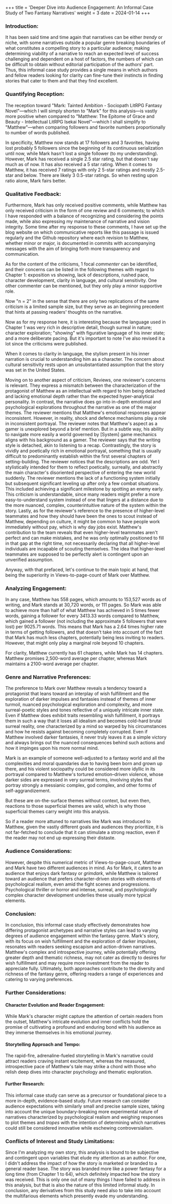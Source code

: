 +++
title = 'Deeper Dive into Audience Engagement: An Informal Case Study of Two Fantasy Narratives'
weight = 3
date = 2024-01-14
+++


### Introduction:

It has been said time and time again that narratives can be either *trendy* or niche, with some narratives outside a popular genre breaking boundaries of what constitutes a compelling story to a particular audience; making determining viability of a narrative to reach an expected level of success challenging and dependent on a host of factors, the numbers of which can be difficult to obtain without editorial participation of the authors' part. Thus, this informal case study provides a single means in which authors and fellow readers looking for clarity can fine-tune their instincts in finding stories that cater to them and that they find excellent.

### Quantifying Reception:

The reception toward "Mark: Tainted Ambition - Sociopath LitRPG Fantasy Novel"—which I will simply shorten to "Mark" for this analysis—is vastly more positive when compared to "Matthew: The Epitome of Grace and Beauty - Intellectual LitRPG Isekai Novel"—which I shall simplify to "Matthew"—when comparing followers and favorite numbers proportionally to number of words published.

In specificity, Matthew now stands at 17 followers and 3 favorites, having lost probably 5 followers since the beginning of its continuous serialization until now, while Mark hasn't lost a single follower (to my understanding). However, Mark has received a single 2.5 star rating, but that doesn't say much as of now. It has also received a 5 star rating. When it comes to Matthew, it has received 7 ratings with only 2 5-star ratings and mostly 2.5-star and below. There are likely 3 0.5-star ratings. So when resting upon ratio alone, Mark fairs better.

### Qualitative Feedback:

Furthermore, Mark has only received positive comments, while Matthew has only received criticism in the form of one review and 6 comments; to which I have responded with a balance of recognizing and considering the points made, while also expressing my maintenance of narrative and vision integrity. Some time after my response to these comments, I have set up the blog website on which communicative reports like this passage is issued regularly and the Github repository where each revision to Matthew, whether minor or major, is documented in commits with accompanying messages with the aim of bringing forth more transparency and communication.

As for the content of the criticisms, 1 focal *commenter* can be identified, and their concerns can be listed in the following themes with regard to Chapter 1: exposition vs showing, lack of descriptions, rushed pace, character development, clarity in language, and cultural sensitivity. One other commenter can be mentioned, but they only play a minor supportive role.

Now "n = 2" in the sense that there are only two replications of the same criticism is a limited sample size, but they serve as an beginning precedent that hints at passing readers' thoughts on the narrative. 

Now as for my response here, it is interesting because the language used in Chapter 1 was very rich in descriptive detail, though surreal in nature; character exploration; "showing" with figurative language of his inner state; and a more deliberate pacing. But it's important to note I've also revised it a lot since the criticisms were published.

When it comes to clarity in language, the stylism present in his inner narration is crucial to understanding him as a character. The concern about cultural sensitivity rests upon an unsubstantiated assumption that the story was set in the United States.

Moving on to another aspect of criticism, Reviews, one reviewer's concerns is relevant. They express a mismatch between the characterization of the protagonist of Matthew as an intellectual with regard to him being detached and lacking emotional depth rather than the expected hyper-analytical personality. In contrast, the narrative does go into in-depth emotional and psychological explorations throughout the narrative as one of the major themes. The reviewer mentions that Matthew's emotional responses appear inconsistent. However, in reality, shock and defence mechanisms play a role in inconsistent portrayal. The reviewer notes that Matthew's aspect as a gamer is unexplored beyond a brief mention. But in a subtle way, his ability to navigate more easily a world governed by [System] game mechanics aligns with his background as a gamer. The reviewer says that the writing style is detached, akin to listening to a recap. Contrastingly, the story is vividly and poetically rich in emotional portrayal, something that is usually difficult to predominantly establish within the first several chapters of setting-building. The reviewer notices that the descriptions are odd. Yet I stylistically intended for them to reflect poetically, surreally, and abstractly the main character's disoriented perspective of entering the new world suddenly. The reviewer mentions the lack of a functioning system initially but subsequent significant leveling up after only a few combat situations. This included achieving a significant milestone by spotting an enemy early. This criticism is understandable, since many readers might prefer a more easy-to-understand system instead of one that lingers at a distance due to the more nuanced, complex, counterintuitive nature of the system within the story. Lastly, as for the reviewer's reference to the presence of higher-level teammates and how they should have been the ones to scout instead of Matthew, depending on culture, it might be common to have people work immediately without pay, which is why day jobs exist. Matthew's contribution to the team reveals that even higher-level teammates aren't perfect and can make mistakes, and he was only optimally positioned to fill in that gap at the right time, not necessarily declaring that all higher-level individuals are incapable of scouting themselves. The idea that higher-level teammates are supposed to be perfectly alert is contingent upon an unverified assumption. 

Anyway, with that prefaced, let's continue to the main topic at hand, that being the superiority in Views-to-page-count of Mark over Matthew.

### Analyzing Engagement:

In any case, Matthew has 558 pages, which amounts to 153,527 words as of writing, and Mark stands at 30,720 words, or 111 pages. So Mark was able to achieve more than half of what Matthew has achieved in 5 times fewer words, gaining a follower for every 3413.33 words compared to Matthew, which gained a follower (not including the approximate 5 followers that were lost) per 9025.71 words. This means that Mark has a 2.64 times higher rate in terms of getting followers, and that doesn't take into account of the fact that Mark has much less chapters, potentially being less inviting to readers. However, that might only play a marginal role beyond 10 chapters.

For clarity, Matthew currently has 61 chapters, while Mark has 14 chapters. Matthew promises 2,500-word average per chapter, whereas Mark maintains a 2100-word average per chapter.

### Genre and Narrative Preferences:

The preference to Mark over Matthew reveals a tendency toward a protagonist that leans toward an interplay of wish fulfillment and the exploration of darker impulses and fantasies instead of themes of inner turmoil, nuanced psychological exploration and complexity, and more surreal-poetic styles and tones reflective of a uniquely intricate inner state. Even if Matthew does exhibit traits resembling wish fulfillment, it portrays them in such a way that it loses all idealism and becomes cold-hard brutal surreal reality, one characterized by a mind so warped by his circumstances and how he resists against becoming completely corrupted. Even if Matthew involved darker fantasies, it never truly leaves it as a simple victory and always brings out the nuanced consequences behind such actions and how it impinges upon his more normal mind.

Mark is an example of someone well-adjusted to a fantasy world and all the complexities and moral quandaries due to having been born and grown up there, and his violent sociopathy could be considered more idyllic in its portrayal compared to Matthew's tortured emotion–driven violence, whose darker sides are expressed in very surreal terms, involving styles that portray strongly a messianic complex, god complex, and other forms of self-aggrandizement. 

But these are on-the-surface themes without context, but even then, reactions to those superficial themes are valid, which is why those superficial themes carry weight into this analysis.

So if a reader more attuned to narratives like Mark was introduced to Matthew, given the vastly different goals and audiences they prioritize, it is not far-fetched to conclude that it can stimulate a strong reaction, even if the reader may not end up expressing their distaste.

### Audience Considerations:

However, despite this numerical metric of Views-to-page-count, Matthew and Mark have two different audiences in mind. As for Mark, it caters to an audience that enjoys dark fantasy or *grimdark*, while Matthew is tailored toward an audience that prefers character-driven stories with elements of psychological realism, even amid the fight scenes and progressions. Psychological thriller or horror and intense, surreal, and psychologically complex character development underlies these usually more typical elements.

### Conclusion:

In conclusion, this informal case study effectively demonstrates how differing protagonist archetypes and narrative styles can lead to varying degrees of audience engagement within the fantasy genre. Mark's story, with its focus on wish fulfillment and the exploration of darker impulses, resonates with readers seeking escapism and action-driven narratives. Matthew's complex and introspective journey, while potentially offering greater depth and thematic richness, may not cater as directly to desires for wish fulfillment and may require more investment from the reader to appreciate fully. Ultimately, both approaches contribute to the diversity and richness of the fantasy genre, offering readers a range of experiences and catering to varying preferences.

### Further Considerations:

#### Character Evolution and Reader Engagement: 

While Mark's character might capture the attention of certain readers from the outset, Matthew's intricate evolution and inner conflicts hold the promise of cultivating a profound and enduring bond with his audience as they immerse themselves in his emotional journey.

#### Storytelling Approach and Tempo: 

The rapid-fire, adrenaline-fueled storytelling in Mark's narrative could attract readers craving instant excitement, whereas the measured, introspective pace of Matthew's tale may strike a chord with those who relish deep dives into character psychology and thematic exploration.

#### Further Research:

This informal case study can serve as a precursor or foundational piece to a more in-depth, evidence-based study. Future research can consider audience expectations with similarly small and precise sample sizes, taking into account the unique boundary-breaking more experimental nature of narratives characterized by psychological realism and weighing responses to plot themes and *tropes*  with the intention of determining which narratives could still be considered innovative while eschewing controversialism.

### Conflicts of Interest and Study Limitations:

Since I'm analyzing my own story, this analysis is bound to be subjective and contingent upon variables that elude my attention as an author. For one, I didn't address the impact of how the story is marketed or branded to a general reader base. The story was branded more like a power fantasy for a long time (from Chapter 1 to 64), which definitely impacted how the story was received. This is only one out of many things I have failed to address in this analysis, but that is also the nature of this limited informal study. In conclusion, any derivatives from this study need also to take into account the multifarious elements which presently evade my understanding. 
